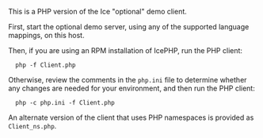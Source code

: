 This is a PHP version of the Ice "optional" demo client.

First, start the optional demo server, using any of the supported
language mappings, on this host.

Then, if you are using an RPM installation of IcePHP, run the PHP
client:

      php -f Client.php

Otherwise, review the comments in the `php.ini` file to determine whether
any changes are needed for your environment, and then run the PHP
client:

      php -c php.ini -f Client.php

An alternate version of the client that uses PHP namespaces is
provided as `Client_ns.php`.
